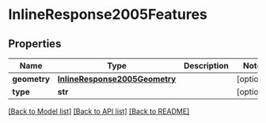 # InlineResponse2005Features

## Properties
Name | Type | Description | Notes
------------ | ------------- | ------------- | -------------
**geometry** | [**InlineResponse2005Geometry**](InlineResponse2005Geometry.md) |  | [optional] 
**type** | **str** |  | [optional] 

[[Back to Model list]](../README.md#documentation_for_models) [[Back to API list]](../README.md#documentation_for_api_endpoints) [[Back to README]](../README.md)

